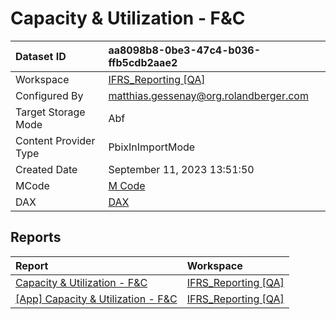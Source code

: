 



# Capacity & Utilization - F&C

|Dataset ID|aa8098b8-0be3-47c4-b036-ffb5cdb2aae2|
| :--- | :--- |
|Workspace|[IFRS_Reporting [QA]](../Workspaces/IFRS_Reporting-[QA].md)|
|Configured By|matthias.gessenay@org.rolandberger.com|
|Target Storage Mode|Abf|
|Content Provider Type|PbixInImportMode|
|Created Date|September 11, 2023 13:51:50|
|MCode|[M Code](./Capacity-&-Utilization---F&C/mcode.md)|
|DAX|[DAX](./Capacity-&-Utilization---F&C/dax.md)|

## Reports

|Report|Workspace|
| :--- | :--- |
|[Capacity & Utilization - F&C](../Reports/Capacity-&-Utilization---F&C.md)|[IFRS_Reporting [QA]](../Workspaces/IFRS_Reporting-[QA].md)|
|[[App] Capacity & Utilization - F&C](../Reports/[App]-Capacity-&-Utilization---F&C.md)|[IFRS_Reporting [QA]](../Workspaces/IFRS_Reporting-[QA].md)|
